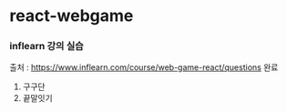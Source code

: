 # react-webgame

### inflearn 강의 실습
출처 : https://www.inflearn.com/course/web-game-react/questions
완료
1. 구구단
2. 끝말잇기
